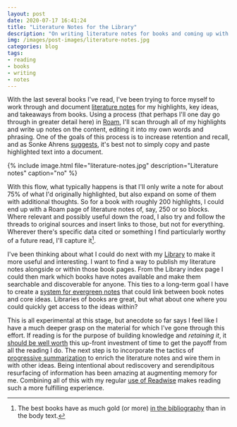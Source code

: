 ```yaml
---
layout: post
date: 2020-07-17 16:41:24
title: "Literature Notes for the Library"
description: "On writing literature notes for books and coming up with a method for publishing them."
img: /images/post-images/literature-notes.jpg
categories: blog
tags:
- reading
- books
- writing
- notes
---
```


With the last several books I've read, I've been trying to force myself to work through and document [literature notes](https://notes.andymatuschak.org/Literature_notes_are_secondary_and_separate "Andy Matuschak on literature notes") for my highlights, key ideas, and takeaways from books. Using a process (that perhaps I'll one day go through in greater detail here) in [Roam](/post/getting-comfortable-with-roam/ "Gettig Comfortable with Roam"), I'll scan through all of my highlights and write up notes on the content, editing it into my own words and phrasing. One of the goals of this process is to increase retention and recall, and as Sonke Ahrens [suggests](/books/ahrens-how-to-take-smart-notes/ "How to Take Smart Notes"), it's best not to simply copy and paste highlighted text into a document.

{% include image.html file="literature-notes.jpg" description="Literature notes" caption="no" %}

With this flow, what typically happens is that I'll only write a note for about 75% of what I'd originally highlighted, but also expand on some of them with additional thoughts. So for a book with roughly 200 highlights, I could end up with a Roam page of literature notes of, say, 250 or so blocks. Where relevant and possibly useful down the road, I also try and follow the threads to original sources and insert links to those, but not for everything. Wherever there's specific data cited or something I find particularly worthy of a future read, I'll capture it[^bibliographies].

I've been thinking about what I could do next with my [Library](/books/ "Library") to make it more useful and interesting. I want to find a way to publish my literature notes alongside or within those book pages. From the Library index page I could then mark which books have notes available and make them searchable and discoverable for anyone. This ties to a long-term goal I have to create a [system for evergreen notes](/post/a-system-for-publishing-evergreen-notes/ "A System for Publishing Evergreen Notes") that could link between book notes and core ideas. Libraries of books are great, but what about one where you could quickly get access to the ideas within?

This is all experimental at this stage, but anecdote so far says I feel like I have a much deeper grasp on the material for which I've gone through this effort. If reading is for the purpose of building knowledge and _retaining it_, it [should be well worth](https://twitter.com/nateliason/status/1261051788326772737 "Nat Eliason on note-taking") this up-front investment of time to get the payoff from all the reading I do. The next step is to incorporate the tactics of [progressive summarization](https://fortelabs.co/blog/progressive-summarization-a-practical-technique-for-designing-discoverable-notes/ "Progressive Summarization") to enrich the literature notes and wire them in with other ideas. Being intentional about rediscovery and serendipitous resurfacing of information has been amazing at augmenting memory for me. Combining all of this with my regular [use of Readwise](/post/readwise/ "Readwise") makes reading such a more fulfilling experience.

[^bibliographies]: The best books have as much gold (or more) [in the bibliography](/post/kindle-features-and-areas-for-improvement/ "Kindle Features and Areas for Improvement") than in the body text.
